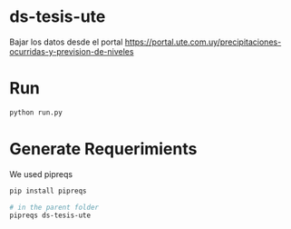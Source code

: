 # ds-tesis-ute
Bajar los datos desde el portal https://portal.ute.com.uy/precipitaciones-ocurridas-y-prevision-de-niveles


# Run
```bash
python run.py
```

# Generate Requerimients
We used pipreqs

```bash
pip install pipreqs

# in the parent folder
pipreqs ds-tesis-ute
```